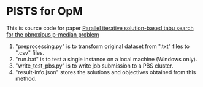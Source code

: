 # PISTS for OpM
 This is source code for paper <a href="http://www.baidu.com/">Parallel iterative solution-based tabu search for the obnoxious p-median problem</a>

1. "preprocessing.py" is to transform original dataset from ".txt" files to ".csv" files.
2. "run.bat" is to test a single instance on a local machine (Windows only).
3. "write_test_pbs.py" is to write job submission to a PBS cluster.
4. "result-info.json" stores the solutions and objectives obtained from this method.

